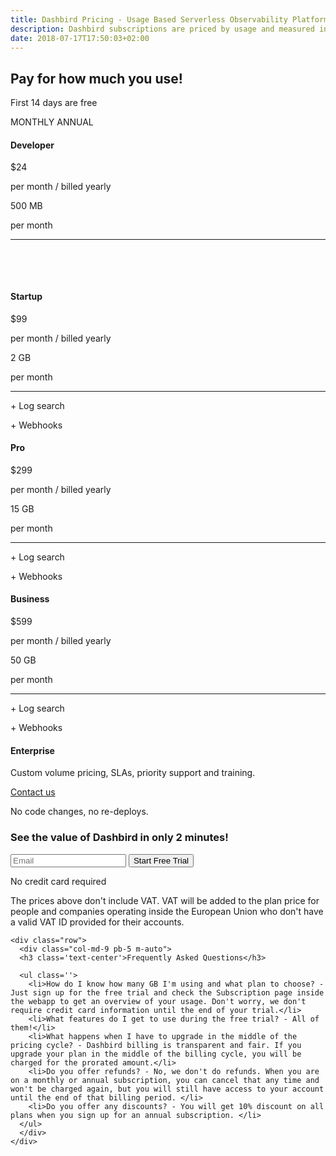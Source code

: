 ```yaml
---
title: Dashbird Pricing - Usage Based Serverless Observability Platform
description: Dashbird subscriptions are priced by usage and measured in GB. The plans currently cover AWS Lambda, AWS X-Ray and API Gateway and offer wide range of monitoring, alerting and debugging features. Great value for money!
date: 2018-07-17T17:50:03+02:00
---
```


<section class="container-fluid dark-bg">
  <div class="row">
    <div class="col text-center mt-5 mb-5">
      <h1>Pay for how much you use! </h1>
      <p class="h4 mt-4 mb-5 lato">First 14 days are free</p>
      <div class="toggle lato text-white d-inline">
        <span class="d-inline-block"><i class="fa fa-check text-green mr-2"></i>MONTHLY</span>
        <span class="active d-inline-block">ANNUAL<i class="fa fa-check text-green ml-2"></i></span>
      </div>
    </div>
  </div>

  <div class="row justify-content-md-center align-items-center mt-3">  
    <div class="col-sm-12 col-md-10">
      <div class="row">
        <div class="col mw-250">
          <div class="pricing-box bg-white top-gray text-center p-4">
            <h4 class="mt-2 mb-3">Developer</h4>
            <span class="h1 lato mt-5 mb-5" id="basic">$24</span>
            <p class="small gray condition pt-3">per month / billed yearly</p>
            <p class="lato h6">500 MB</p>
            <p class="lato m-0 p-0 h6">per month</p>
            <hr />
            <p class="lato h6">&nbsp;</p>
            <p class="lato h6">&nbsp;</p>
           </div>
        </div>
        <div class="col mw-250">
          <div class="pricing-box bg-white top-yellow text-center p-4">
            <h4 class="mt-2 mb-3">Startup</h4>
            <span class="h1 lato mt-5 mb-5" id="startup">$99</span>
            <p class="small gray condition pt-3">per month / billed yearly</p>
            <p class="lato h6">2 GB</p>
            <p class="lato m-0 p-0 h6">per month</p>
            <hr />
            <p class="lato h6"><span class='text-success pr-2'>+</span> Log search</p>
            <p class="lato h6"><span class='text-success pr-2'>+</span> Webhooks</p>
         </div>
        </div>
       <div class="col mw-250">
          <div class="pricing-box bg-white top-green text-center p-4">
            <h4 class="mt-2 mb-3">Pro</h4>
            <span class="h1 lato mt-5 mb-5" id="pro">$299</span>
            <p class="small gray condition pt-3">per month / billed yearly</p>
            <p class="lato h6">15 GB</p>
            <p class="lato m-0 p-0 h6">per month</p>
            <hr />
            <p class="lato h6"><span class='text-success pr-2'>+</span> Log search</p>
            <p class="lato h6"><span class='text-success pr-2'>+</span> Webhooks</p>
         </div>
        </div>
        <div class="col mw-250">
          <div class="pricing-box bg-white top-black text-center p-4">
            <h4 class="mt-2 mb-3">Business</h4>
            <span class="h1 lato mt-5 mb-5" id="enterprise">$599</span>
            <p class="small gray condition pt-3">per month / billed yearly</p>
            <p class="lato h6">50 GB</p>
            <p class="lato m-0 p-0 h6">per month</p>
            <hr />
            <p class="lato h6"><span class='text-success pr-2'>+</span> Log search</p>
            <p class="lato h6"><span class='text-success pr-2'>+</span> Webhooks</p>
          </div>
        </div>
      </div>
    </div>
  </div>

  <div class="row justify-content-md-center align-items-center mt-3">  
    <div class="col-sm-12 col-md-10">
      <div class="row">
        <div class="col">
          <div class="pricing-box bg-white top-black text-center p-4">
            <h4 class="mt-2 mb-3">Enterprise</h4>
            <span>Custom volume pricing, SLAs, priority support and training.</span>
            <p class='mt-3'><a href='mailto:sales@dashbird.io' class='btn btn-primary'>Contact us</a></p>
          </div>
        </div>
      </div>
    </div>
  </div>


  <div class="row justify-content-md-center">
    <div class="col justify-content-md-center text-center cta-blue bg-cta br-7 mb-3 mt-5 pt-5 pb-3 mx-auto" style="max-width: 832px;" >
      <span class="h1 pt-5">No code changes, no re-deploys.</span>
      <h3 class="mt-3">See the value of Dashbird in only 2 minutes!</h3>
      <div class="row justify-content-md-center">
        <div class="pt-5 pr-5 col-lg-9 mx-auto">
          <form name="trial-form">
            <label class="input-group">
              <input type="email" class="form-control cta-input" placeholder='Email' name='email' required>
              <button class="input-group-addon cta-pink cta-btn" type="submit">Start Free Trial</button>
            </label>
          </form>
          <p class="text-center small">No credit card required</p>
        </div>
      </div>
    </div>
  </div>

   <div class="row">
      <div class="col-md-9 mb-4 m-auto">
        <p class="lato h5 p-5">The prices above don't include VAT. VAT will be added to the plan price for people and companies operating inside the European Union who don't have a valid VAT ID provided for their accounts.</a></p>
      </div>
    </div>

    <div class="row">
      <div class="col-md-9 pb-5 m-auto">
      <h3 class='text-center'>Frequently Asked Questions</h3>

      <ul class=''>
        <li>How do I know how many GB I'm using and what plan to choose? - Just sign up for the free trial and check the Subscription page inside the webapp to get an overview of your usage. Don't worry, we don't require credit card information until the end of your trial.</li>
        <li>What features do I get to use during the free trial? - All of them!</li>
        <li>What happens when I have to upgrade in the middle of the pricing cycle? - Dashbird billing is transparent and fair. If you upgrade your plan in the middle of the billing cycle, you will be charged for the prorated amount.</li>
        <li>Do you offer refunds? - No, we don't do refunds. When you are on a monthly or annual subscription, you can cancel that any time and won't be charged again, but you will still have access to your account until the end of that billing period. </li>
        <li>Do you offer any discounts? - You will get 10% discount on all plans when you sign up for an annual subscription. </li>
      </ul>
      </div>
    </div>

  </div>

</section>

<script>
  fbq('track', 'ViewContent', {
    content_ids: 'pricing',
  });
</script>
